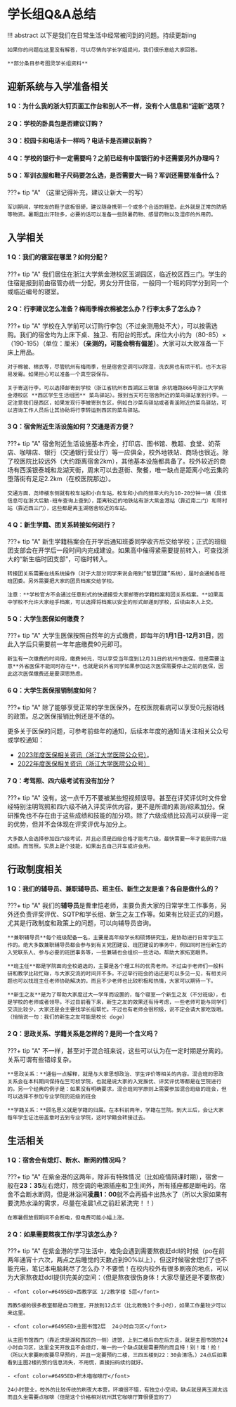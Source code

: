 # 学长组Q&A总结
!!! abstract
    以下是我们在日常生活中经常被问到的问题。持续更新ing
    
    如果你的问题在这里没有解答，可以尽情向学长学姐提问，我们很乐意给大家回答。

    **部分条目参考图灵学长组资料**

## 迎新系统与入学准备相关
#### 1 Q：为什么我的浙大钉页面工作台和别人不一样，没有个人信息和“迎新”选项？
#### 2 Q：学校的卧具包是否建议订购？
#### 3 Q：校园卡和电话卡一样吗？电话卡是否建议新购？
#### 4 Q：学校的银行卡一定需要吗？之前已经有中国银行的卡还需要另外办理吗？
#### 5 Q：军训衣服和鞋子尺码要怎么选，是否需要大一码？军训还需要准备什么？
???+ tip "A"
    （这里记得补充，建议让新大一的写）

    军训期间，学校发的鞋子底板很硬，建议随身携带一个或多个合适的鞋垫。此外就是正常的防晒等物资。暑期且出汗较多，必要的话可以准备一些防暑药物、感冒药物以及湿疹的外用药。

## 入学相关

#### 1 Q：我们的寝室在哪里？如何分配？

???+ tip "A"
    我们居住在浙江大学紫金港校区玉湖园区，临近校区西三门。学生的住宿是报到前由宿管办统一分配，男女分开住宿，一般同一个班的同学分到同一个或临近编号的寝室。

#### 2 Q：行李建议怎么准备？梅雨季棉衣棉被怎么办？行李太多了怎么办？

???+ tip "A"
    学校在入学前可以订购行李包（不过亲测用处不大），可以按需选购。我们的宿舍均为上床下桌、独卫、有阳台的形式。床位大小约为（80-85）×（190-195）（单位：厘米）**（亲测的，可能会稍有偏差）**。大家可以大致准备一下床上用品。
    
    对于棉被、棉衣等，尽管杭州有梅雨季，但是宿舍空调可以除湿，洗衣房也有烘干机，也不太容易发霉。如果担心可以准备一个真空袋保存。
    
    关于寄送行李，可以选择邮寄到学校（浙江省杭州市西湖区三墩镇 余杭塘路866号浙江大学紫金港校区 **西区学生生活组团** 菜鸟驿站）。报到当天可在宿舍附近的菜鸟驿站拿到行李。一定注意我们是西区，如果发现行李被寄到东区，例如白沙菜鸟驿站或者青溪附近的菜鸟驿站，可以咨询工作人员后让其协助将行李转运到西区的菜鸟驿站。
    
#### 3 Q：宿舍附近生活设施如何？交通是否方便？

???+ tip "A"
    宿舍附近生活设施基本齐全，打印店、图书馆、教超、食堂、奶茶店、咖啡店、银行（交通银行营业厅）等一应俱全，校外地铁站、商场也很近。除了校医院比较远外（大约距离宿舍2km），其他基本设施都具备了。校外较近的商场有西溪银泰城和龙湖天街，周末可以去逛街、聚餐，唯一缺点是距离小吃云集的堕落街有足足2.2km（在校医院那边）。

    交通方面，尧坤楼东侧就有校车站和小白车站，校车和小白的频率大约为10-20分钟一辆（具体信息可在浙大后勤-班车查询上查到），距离较近的地铁站有浙大紫金港站（靠近南二门）和蒋村站（靠近西三门），这些都是离玉湖宿舍较近的车站。

#### 4 Q：新生学籍、团关系转接如何进行？

???+ tip "A"
    新生学籍档案会在开学后通知班委同学收齐后交给学校；正式的班级团支部会在开学后一段时间内完成建设。如果高中催得紧需要提前转入，可查找浙大的“新生临时团支部”，可临时转入。
    
    转接团关系需要在线系统操作（对于大部分同学来说会用到“智慧团建”系统），届时会通知各班班团委。另外需要把大家的团员档案交给学校。

    注意：**学校官方不会通过任意形式的快递接受大家邮寄的学籍档案和团关系档案。**如果高中学校不允许大家经手档案，可以选择将档案以安全的形式邮递到学校，后续由本人上交。

#### 5 Q：大学生医保如何缴费？

???+ tip "A"
    大学生医保按照自然年的方式缴费，即每年的**1月1日-12月31日**，因此入学后只需要前一年年底缴费90元即可。
    
    新生有一次缴费的时间段，缴费90元，可以享受当年度到12月31日的杭州市医保。但是需要注意**外省医保不能同时存在**，也就是说外省同学如果参加这次医保需要停止之前的医保，因此这次医保缴费还是要深思熟虑。

#### 6 Q：大学生医保报销制度如何？

???+ tip "A"
    除了能够享受正常的学生医保外，在校医院看病可以享受0元报销线的政策。总之医保报销比例还是不低的。

更多关于医保的问题，可参考前些年的通知，后续本年度的通知请关注相关公众号或学校通知：

- [2023年度医保相关资讯（浙江大学医院公众号）](https://mp.weixin.qq.com/s/Rolm4nwJ2pVATp3dQrZ-sg)。
- [2022年度医保相关资讯（浙江大学医院公众号）](https://mp.weixin.qq.com/s/se_Z5elpSwTYzQ0LucOoIw)
#### 7 Q：考驾照、四六级考试有没有加分？

???+ tip "A"
    没有。这一点千万不要被某些短视频误导。甚至在评奖评优时文件曾经特别注明驾照和四六级不纳入评奖评优内容，更不是所谓的素测/综素加分。保研推免也不存在由于这些成绩和技能的加分项。除了六级成绩比较高可以获得一定的优势，但并不会体现在评奖评优与加分上。

    大多数人会选择参加四六级考试，并且必须是四级合格才能考六级，最快需要一年才能获得六级成绩。而驾照，实质上是个技能，如果出去自己开车或许会用。


## 行政制度相关
#### 1 Q：我们的辅导员、兼职辅导员、班主任、新生之友是谁？各自是做什么的？

???+ tip "A"
    我们的**辅导员**是曹聿恺老师，主要负责大家的日常学生工作事务，另外还负责评奖评优、SQTP和学长组、新生之友工作等。如果有比较正式的问题，尤其是行政制度和政策上的问题，可以向辅导员咨询。

    **兼职辅导员**每个班级配备一名，主要是高年级学长和硕博研究生，是协助进行日常学生工作的。绝大多数兼职辅导员都会参与到有关党团建设、班团建设的事务中，例如同时担任新生的入党联系人、参与必要的班团事务等，一些兼辅也会组织一些活动，帮助大家拓宽眼界。

    **班主任**都是学院面向全校遴选的，主要是各个理工科的优秀老师。不过由于老师们一般科研和教学比较忙碌，与大家交流的时间并不多。不过举行班会的话还是可以多见一见，有相关问题也可以找班主任老师协助解决的，而且不少老师也比较积极和热情，大家可以期待一下。

    **新生之友**是为了帮助大家度过大一学年而设置的，每个寝室一个新生之友（不分班级），也是学校的老师或者领导。不过目前看下来，新生之友的效果还有待考虑，一些老师可能与同学们交流比较少，大家还是会主要找学长组帮忙。不过也有老师会很积极，说不定会请大家吃饭哦。（悄悄说一句：我们的新生之友可能是校长 doge）

#### 2 Q：思政关系、学籍关系是怎样的？是同一个含义吗？

???+ tip "A"
    不一样，甚至对于混合班来说，这些可以认为在一定时期是分离的。关系可谓有些错综复杂。

    **思政关系：**通俗一点解释，就是与大家思想政治、学生评价等相关的内容。混合班的思政关系会在本科期间保持在竺可桢学院，也就是说大家的入党推优、评奖评优等都是在竺院进行的。另一个经典的例子是：如果没有明确要求，混合班同学原则上需要参加混合班级的班会，但可以选择不参加专业学院的班级的班会

    **学籍关系：**顾名思义就是学籍的归属。在本科前两年，学籍在竺院。到大三后，会让大家每年学生证注册盖章时去到专业学院，这时学籍会转接过去。

## 生活相关
#### 1 Q：宿舍会有熄灯、断水、断网的情况吗？

???+ tip "A"
    在紫金港的这两年，除非有特殊情况（比如疫情网课时期），宿舍一般在**23：35**左右熄灯，除空调的电源插座和卫生间外，所有插座都是断电的。宿舍不会断水断网，但是淋浴间**凌晨1：00**就不会再插卡出热水了（所以大家如果有要洗热水澡的需求，尽量在凌晨1点之前赶紧洗完！！）

    在寒暑假放假期间不会断电，但电费可能小幅上涨。

#### 2 Q：如果需要熬夜工作/学习该怎么办？
???+ tip "A"
    在紫金港的学习生活中，难免会遇到需要熬夜赶ddl的时候（po在前两年通宵十六次，两点之后睡觉的天数占到90%以上），但这时候宿舍熄灯了也不能充电，笔记本电脑耗尽了怎么办？不要慌！在校内校外有很多刷夜的地点，可以为大家熬夜赶ddl提供完美的空间：（但是熬夜很伤身体！大家尽量还是不要熬夜）
    
    - <font color=#6495ED>西教学区 1/2教学楼 5层</font>
    
    西教5楼的很多教室都是自习教室，开放到12点半（比北教晚1个多小时），如果工作量较少可以来这里。

    - <font color=#6495ED>主图书馆2层  24小时自习区</font>

    从主图书馆西门（靠近求是湖和西区的一侧）进馆，上到二楼后向左后方走，就是主图书馆的24小时自习区，这里全天开放且不会熄灯，唯一的一个缺点就是需要预约而且特！别！难！抢！（所以大家要刷夜要尽早预约，并且一定要预约二楼，三四五楼到22：30会清场。）24点后如果看到主图2楼的预约信息消失，不用慌，直接扫码续约就好。

    - <font color=#6495ED>积木喵咖啡厅</font>

    24小时营业，校外的比较传统的刷夜大本营，环境很不错，有独立小空间，缺点就是离玉湖太远而且久坐需要点咖啡（但是这个价格相对杭州其它咖啡厅算很便宜的了）
